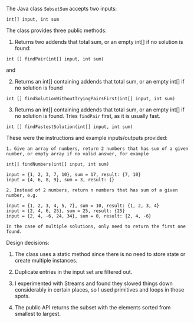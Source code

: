The Java class `SubsetSum` accepts two inputs:

```
int[] input, int sum
```

The class provides three public methods:

1) Returns two addends that total sum, or an empty int[] if no solution is found:

 ```
int [] findPair(int[] input, int sum)
```

and

2) Returns an int[] containing addends that total sum, or an empty int[] if no solution is found

```
int [] findSolutionWithoutTryingPairsFirst(int[] input, int sum)
```

3) Returns an int[] containing addends that total sum, or an empty int[] if no solution is found.  Tries `findPair` first, as it is usually fast.

```
int [] findFastestSolution(int[] input, int sum)
```


These were the instructions and example inputs/outputs provided:


```
1. Give an array of numbers, return 2 numbers that has sum of a given number, or empty array if no valid answer, for example

int[] findNumbers(int[] input, int sum)

input = {1, 2, 3, 7, 10}, sum = 17, result: {7, 10}
input = {4, 6, 8, 9}, sum = 3, result: {}

2. Instead of 2 numbers, return n numbers that has sum of a given number, e.g.

input = {1, 2, 3, 4, 5, 7}, sum = 10, result: {1, 2, 3, 4}
input = {2, 4, 6, 25}, sum = 25, result: {25}
input = {2, 4, -6, 24, 34}, sum = 0, result: {2, 4, -6}

In the case of multiple solutions, only need to return the first one found.
```

Design decisions:

1. The class uses a static method since there is no need to store state or create multiple instances.

2. Duplicate entries in the input set are filtered out.

3. I experimented with Streams and found they slowed things down considerably in certain places, so I used primitives and loops in those spots. 

4. The public API returns the subset with the elements sorted from smallest to largest.